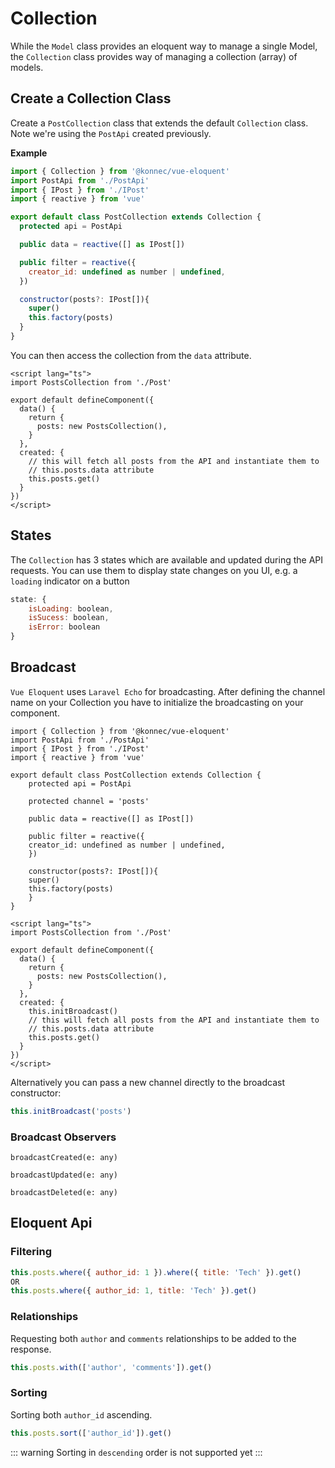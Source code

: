 # Collection

While the `Model` class provides an eloquent way to manage a single Model,
the `Collection` class provides way of managing a collection (array) of models.

## Create a Collection Class
Create a `PostCollection` class that extends the default `Collection` class. Note we're using the `PostApi` 
created previously.

**Example**

```js
import { Collection } from '@konnec/vue-eloquent'
import PostApi from './PostApi'
import { IPost } from './IPost'
import { reactive } from 'vue'

export default class PostCollection extends Collection {
  protected api = PostApi

  public data = reactive([] as IPost[])

  public filter = reactive({
    creator_id: undefined as number | undefined,
  })

  constructor(posts?: IPost[]){
    super()
    this.factory(posts)
  }
}
```

You can then access the collection from the `data` attribute.

```js{2,7,13}
<script lang="ts">
import PostsCollection from './Post'

export default defineComponent({
  data() {
    return {
      posts: new PostsCollection(),
    }
  },
  created: {
    // this will fetch all posts from the API and instantiate them to
    // this.posts.data attribute
    this.posts.get()
  }
})
</script>
```

## States
The `Collection` has 3 states which are available and updated during the API requests. You can use them to display
state changes on you UI, e.g. a `loading` indicator on a button

```js
state: {
    isLoading: boolean,
    isSucess: boolean,
    isError: boolean
}
```

## Broadcast

`Vue Eloquent` uses `Laravel Echo` for broadcasting. After defining the channel
name on your Collection you have to initialize the broadcasting on your
component.

```js{9}
import { Collection } from '@konnec/vue-eloquent'
import PostApi from './PostApi'
import { IPost } from './IPost'
import { reactive } from 'vue'

export default class PostCollection extends Collection {
    protected api = PostApi
    
    protected channel = 'posts'
    
    public data = reactive([] as IPost[])
    
    public filter = reactive({
    creator_id: undefined as number | undefined,
    })
    
    constructor(posts?: IPost[]){
    super()
    this.factory(posts)
    }
}
```

```js{11}
<script lang="ts">
import PostsCollection from './Post'

export default defineComponent({
  data() {
    return {
      posts: new PostsCollection(),
    }
  },
  created: {
    this.initBroadcast()
    // this will fetch all posts from the API and instantiate them to
    // this.posts.data attribute
    this.posts.get()
  }
})
</script>
```

Alternatively you can pass a new channel directly to the broadcast constructor:
```js
this.initBroadcast('posts')
```


### Broadcast Observers

`broadcastCreated(e: any)`

`broadcastUpdated(e: any)`

`broadcastDeleted(e: any)`

## Eloquent Api

### Filtering

```js
this.posts.where({ author_id: 1 }).where({ title: 'Tech' }).get()
OR
this.posts.where({ author_id: 1, title: 'Tech' }).get()
```

### Relationships

Requesting both `author` and `comments` relationships to be added to the response.

```js
this.posts.with(['author', 'comments']).get()
```

### Sorting

Sorting both `author_id` ascending.

```js
this.posts.sort(['author_id']).get()
```
::: warning
Sorting in `descending` order is not supported yet
:::
